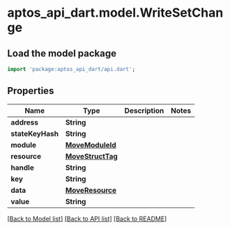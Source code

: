 # aptos_api_dart.model.WriteSetChange

## Load the model package
```dart
import 'package:aptos_api_dart/api.dart';
```

## Properties
Name | Type | Description | Notes
------------ | ------------- | ------------- | -------------
**address** | **String** |  | 
**stateKeyHash** | **String** |  | 
**module** | [**MoveModuleId**](MoveModuleId.md) |  | 
**resource** | [**MoveStructTag**](MoveStructTag.md) |  | 
**handle** | **String** |  | 
**key** | **String** |  | 
**data** | [**MoveResource**](MoveResource.md) |  | 
**value** | **String** |  | 

[[Back to Model list]](../README.md#documentation-for-models) [[Back to API list]](../README.md#documentation-for-api-endpoints) [[Back to README]](../README.md)


